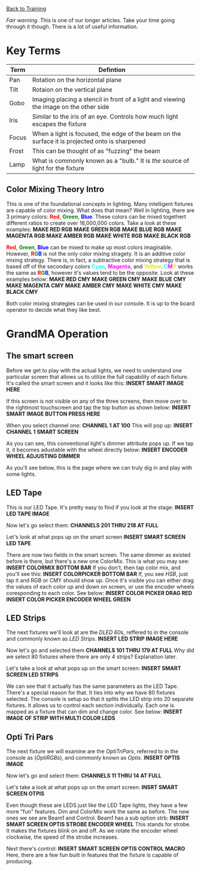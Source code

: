 <!-- TITLE: 203B - GrandMA is your Friend (Part 2) -->
<!-- SUBTITLE: This is a step through of all of our CTB fixtures -->

[Back to Training](/lights/training)

_Fair warning_. This is one of our longer articles. Take your time going through it though. There is a lot of useful information.
# Key Terms
| Term | Defintion |
| --- | --- |
| Pan | Rotation on the horizontal plane |
| Tilt | Rotaion on the vertical plane |
| Gobo | Imaging placing a stencil in front of a light and viewing the image on the other side |
| Iris | Similar to the iris of an eye. Controls how much light escapes the fixture |
| Focus | When a light is focused, the edge of the beam on the surface it is projected onto is sharpened |
| Frost | This can be thought of as "fuzzing" the beam |
| Lamp | What is commonly known as a "bulb." It is _the_ source of light for the fixture |

## Color Mixing Theory Intro
This is one of the foundational concepts in lighting. Many intelligent fixtures are capable of color mixing. What does that mean? Well in lighting, there are 3 primary colors: <span style="color:red; font-weight:bold">Red</span>, <span style="color:green; font-weight:bold">Green</span>, <span style="color:blue; font-weight:bold">Blue</span>. These colors can be mixed togethert different ratios to create over 16,000,000 colors. Take a look at these examples:
**MAKE RED RGB**
**MAKE GREEN RGB**
**MAKE BLUE RGB**
**MAKE MAGENTA RGB**
**MAKE AMBER RGB**
**MAKE WHITE RGB**
**MAKE BLACK RGB**

<span style="color:red; font-weight:bold">Red</span>, <span style="color:green; font-weight:bold">Green</span>, <span style="color:blue; font-weight:bold">Blue</span> can be mixed to make up most colors imaginable. However, <span style="color:red; font-weight:bold">R</span><span style="color:green; font-weight:bold">G</span><span style="color:blue; font-weight:bold">B</span> is not the only color mixing stragety. It is an additive color mixing strategy. There is, in fact, a subtractive color mixing strategy that is based off of the secondary colors <span style="color:cyan; font-weight:bold">Cyan</span>, <span style="color:magenta; font-weight:bold">Magenta</span>, and <span style="color:#e6e600; font-weight:bold">Yellow</span>. <span style="color:cyan; font-weight:bold">C</span><span style="color:magenta; font-weight:bold">M</span><span style="color:#e6e600; font-weight:bold">Y</span> works the same as <span style="color:red; font-weight:bold">R</span><span style="color:green; font-weight:bold">G</span><span style="color:blue; font-weight:bold">B</span>, however it's values tend to be the opposite. Look at these examples below:
**MAKE RED CMY**
**MAKE GREEN CMY**
**MAKE BLUE CMY**
**MAKE MAGENTA CMY**
**MAKE AMBER CMY**
**MAKE WHITE CMY**
**MAKE BLACK CMY**

Both color mixing strategies can be used in our console. It is up to the board operator to decide what they like best.

# GrandMA Operation
## The smart screen
Before we get to play with the actual lights, we need to understand one particular screen that allows us to utilize the full capability of each fixture. It's called the smart screen and it looks like this:
**INSERT SMART IMAGE HERE**

If this screen is not visible on any of the three screens, then move over to the rightmost touchscreen and tap the top button as shown below:
**INSERT SMART IMAGE BUTTON PRESS HERE**

When you select channel one:
**CHANNEL 1 AT 100**
This will pop up:
**INSERT CHANNEL 1 SMART SCREEN**

As you can see, this conventional light's dimmer attribute pops up. If we tap it, it becomes adustable with the wheel directly below:
**INSERT ENCODER WHEEL ADJUSTING DIMMER**

As you'll see below, this is the page where we can truly dig in and play with some lights.

## LED Tape
This is our LED Tape. It's pretty easy to find if you look at the stage:
**INSERT LED TAPE IMAGE**

Now let's go select them:
**CHANNELS 201 THRU 218 AT FULL**

Let's look at what pops up on the smart screen
**INSERT SMART SCREEN LED TAPE**

There are now two fields in the smart screen. The same dimmer as existed before is there, but there's a new one ColorMix. This is what you may see:
**INSERT COLORMIX BOTTOM BAR**
If you don't, then tap color mix, and you'll see this:
**INSERT COLORPICKER BOTTOM BAR**
If, you see _HSB_, just tap it and RGB or CMY should show up. Once it's visible you can either drag the values of each color up and down on screen, or use the encoder wheels coresponding to each color. See below:
**INSERT COLOR PICKER DRAG RED**
**INSERT COLOR PICKER ENCODER WHEEL GREEN**

## LED Strips
The next fixtures we'll look at are the _DLED 60s_, reffered to in the console and commonly known as _LED Strips_.
**INSERT LED STRIP IMAGE HERE**

Now let's go and selected them
**CHANNELS 101 THRU 179 AT FULL**
Why did we select 80 fixtures where there are only 4 strips? Explanation later.

Let's take a look at what pops up on the smart screen:
**INSERT SMART SCREEN LED STRIPS**

We can see that it actually has the same parameters as the LED Tape. There's a special reason for that. It ties into why we have 80 fixtures selected. The console is setup so that it splits the LED strip into 20 separate fixtures. It allows us to control each section individually. Each one is mapped as a fixture that can dim and change color. See below:
**INSERT IMAGE OF STRIP WITH MULTI COLOR LEDS**

## Opti Tri Pars
The next fixture we will examine are the _OptiTriPars_, referred to in the console as (_OptiRGBs_), and commonly known as _Optis_.
**INSERT OPTIS IMAGE**

Now let's go and select them:
**CHANNELS 11 THRU 14 AT FULL**

Let's take a look at what pops up on the smart screen:
**INSRT SMART SCREEN OTPIS**

Even though these are LEDS just like the LED Tape lights, they have a few more "fun" features. Dim and ColorMix work the same as before. The new ones we see are Beam1 and Control. Beam1 has a sub option strb: 
**INSERT SMART SCREEN OPTIS STROBE ENCODER WHEEL**
This stands for strobe. It makes the fixtures blink on and off. As we rotate the encoder wheel clockwise, the speed of the strobe increases.

Next there's control:
**INSERT SMART SCREEN OPTIS CONTROL MACRO**
Here, there are a few fun built in features that the fixture is capable of producing.